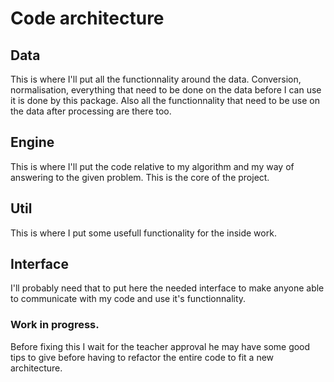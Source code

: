 # Code architecture

## Data
This is where I'll put all the functionnality around the data. Conversion, normalisation, everything that need to be done on the data before I can use it is done by this package. Also all the functionnality that need to be use on the data after processing are there too.

## Engine
This is where I'll put the code relative to my algorithm and my way of answering to the given problem. This is the core of the project.

## Util
This is where I put some usefull functionality for the inside work.

## Interface
I'll probably need that to put here the needed interface to make anyone able to communicate with my code and use it's functionnality.

### Work in progress.
Before fixing this I wait for the teacher approval he may have some good tips to give before having to refactor the entire code to fit a new architecture.
